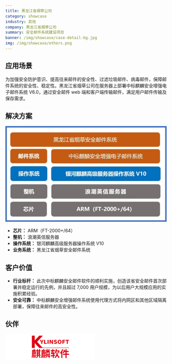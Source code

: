 ```yaml
---
title: 黑龙江省烟草公司
category: showcase
industry: 其他
company: 黑龙江省烟草公司
summary: 安全邮件系统建设项目
banner: /img/showcase/case-detail-bg.jpg
img: /img/showcase/others.png
---
```


<div >

## 应用场景

为加强安全防护意识、提高往来邮件的安全性、过滤垃圾邮件、病毒邮件，保障邮件系统的安全性、稳定性。黑龙江省烟草公司在服务器上部署中标麒麟安全增强电子邮件系统 V6.0，通过安全邮件 web 端和客户端传输邮件，满足用户邮件传输及保存需求。

## 解决方案

<div align="center" class="case-img"><img src="./er2.jpg"/></div>

- **芯片：** ARM（FT-2000+/64）
- **整机：** 浪潮英信服务器
- **操作系统：** 银河麒麟高级服务器操作系统 V10
- **业务系统：** 黑龙江省烟草安全邮件系统

## 客户价值

- **行业标杆：** 此次中标麒麟安全邮件软件的顺利实施，创造该省安全邮件首次部署并稳定运行的先例，并且超过 7,000 用户规模，为以后用户大规模应用的实施积累经验。
- **安全可靠：** 中标麒麟安全增强邮件系统使用代理方式将内网区和其他区域隔离部署，保障往来邮件的高安全性。

## 伙伴

<div ><img src="./qiling.png"/></div>

</div>
